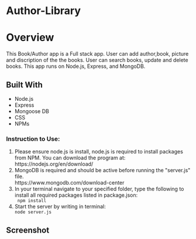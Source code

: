# Author-Library

<h1>Overview</h1>
<p>
This Book/Author app is a Full stack app. User can add author,book, picture and discription of the the books. User can search books, update and delete books. This app runs on Node.js, Express, and MongoDB.
</p>

<h2>Built With</h2>
<ul>
<li>Node.js</li>
<li>Express</li>
<li>Mongoose DB</li>
<li>CSS</li>
<li>NPMs</li>
</ul>

<h3>Instruction to Use:</h3>
<ol>
<li>Please ensure node.js is install, node.js is required to install packages from NPM. You can download the program at:</li>
https://nodejs.org/en/download/

<li>MongoDB is required and should be active before running the "server.js" file.</li>
https://www.mongodb.com/download-center

<li>In your terminal navigate to your specified folder, type the following to install all required packages listed in package.json:</li>
<code> npm install</code>

<li>Start the server by writing in terminal:</li>
<code>node server.js</code>
</ol>

<h2> Screenshot </h2>
<div align="center">
    
</div>
